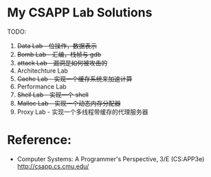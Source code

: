 # My CSAPP Lab Solutions

TODO:
1. ~~Data Lab - 位操作，数据表示~~
2. ~~Bomb Lab - 汇编，栈帧与 gdb~~
3. ~~attack Lab - 漏洞是如何被攻击的~~
4. Architechture Lab
5. ~~Cache Lab - 实现一个缓存系统来加速计算~~
6. Performance Lab
7. ~~Shell Lab - 实现一个 shell~~
8. ~~Malloc Lab - 实现一个动态内存分配器~~
9. Proxy Lab - 实现一个多线程带缓存的代理服务器

# Reference:
- Computer Systems: A Programmer's Perspective, 3/E (CS:APP3e) http://csapp.cs.cmu.edu/
